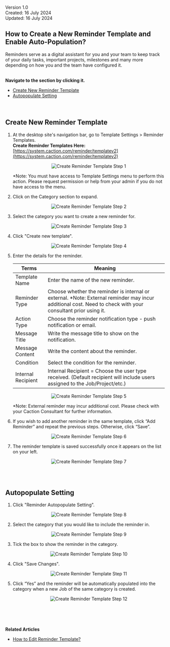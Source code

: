 Version 1.0<br>
Created: 16 July 2024<br>
Updated: 16 July 2024<br>
## How to Create a New Reminder Template and Enable Auto-Population?

Reminders serve as a digital assistant for you and your team to keep track of your daily tasks, important projects, milestones and many more depending on how you and the team have configured it.<br><br>

**Navigate to the section by clicking it.**<br>

- [Create New Reminder Template](#section1)<br>
- [Autopopulate Setting](#section2)
<br><br><br>

<a id="section1"></a>
## Create New Reminder Template

1. At the desktop site's navigation bar, go to Template Settings > Reminder Templates.<br>
   **Create Reminder Templates Here:** [https://system.caction.com/reminder/templatev2](https://system.caction.com/reminder/templatev2)<br>

   <p align="center">
     <img src="img/Create_Reminder_Template_Step_1.png" alt="Create Reminder Template Step 1">
   </p>

   *Note: You must have access to Template Settings menu to perform this action. Please request permission or help from your admin if you do not have access to the menu.<br>

2. Click on the Category section to expand.

   <p align="center">
     <img src="img/Create_Reminder_Template_Step_2.png" alt="Create Reminder Template Step 2">
   </p>

3. Select the category you want to create a new reminder for.<br>

   <p align="center">
     <img src="img/Create_Reminder_Template_Step_3.png" alt="Create Reminder Template Step 3">
   </p>

4. Click "Create new template".<br>

   <p align="center">
     <img src="img/Create_Reminder_Template_Step_4.png" alt="Create Reminder Template Step 4">
   </p>

5. Enter the details for the reminder.<br>

   | Terms | Meaning |
   |-------|---------|
   | Template Name | Enter the name of the new reminder. |
   | Reminder Type | Choose whether the reminder is internal or external. *Note: External reminder may incur additional cost. Need to check with your consultant prior using it. |
   | Action Type | Choose the reminder notification type - push notification or email. |
   | Message Title | Write the message title to show on the notification. |
   | Message Content | Write the content about the reminder. |
   | Condition | Select the condition for the reminder. |
   | Internal Recipient | Internal Recipient = Choose the user type received. (Default recipient will include users assigned to the Job/Project/etc.) |

   <p align="center">
     <img src="img/Create_Reminder_Template_Step_5.png" alt="Create Reminder Template Step 5">
   </p>

   *Note: External reminder may incur additional cost. Please check with your Caction Consultant for further information.<br>

6. If you wish to add another reminder in the same template, click “Add Reminder” and repeat the previous steps. Otherwise, click “Save”.<br>

   <p align="center">
     <img src="img/Create_Reminder_Template_Step_6.png" alt="Create Reminder Template Step 6">
   </p>

7. The reminder template is saved successfully once it appears on the list on your left.<br>

   <p align="center">
     <img src="img/Create_Reminder_Template_Step_7.png" alt="Create Reminder Template Step 7">
   </p>
   <br><br>

<a id="section2"></a>
## Autopopulate Setting

1. Click "Reminder Autopopulate Setting".<br>

   <p align="center">
     <img src="img/Create_Reminder_Template_Step_8.png" alt="Create Reminder Template Step 8">
   </p>

2. Select the category that you would like to include the reminder in.<br>

   <p align="center">
     <img src="img/Create_Reminder_Template_Step_9.png" alt="Create Reminder Template Step 9">
   </p>

3. Tick the box to show the reminder in the category.<br>

   <p align="center">
    <img src="img/Create_Reminder_Template_Step_10.png" alt="Create Reminder Template Step 10">
   </p>

4. Click "Save Changes".<br>

   <p align="center">
    <img src="img/Create_Reminder_Template_Step_11.png" alt="Create Reminder Template Step 11">
   </p>

5. Click “Yes” and the reminder will be automatically populated into the category when a new Job of the same category is created.<br>

   <p align="center">
     <img src="img/Create_Reminder_Template_Step_12.png" alt="Create Reminder Template Step 12">
   </p>
<br><br><br>

**Related Articles**
- [How to Edit Reminder Template?](Edit_Reminder_Template.md)

<!-- [Link Text](https://support.caction.com/Create_Reminder_Template.html) -->
